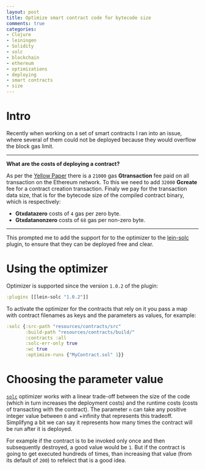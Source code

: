 ```yaml
---
layout: post
title: Optimize smart contract code for bytecode size
comments: true
categories:
- Clojure
- leiningen
- Solidity
- solc
- blockchain
- ethereum
- optimizations
- deploying
- smart contracts
- size
---
```


# <a name="intro"/> Intro
Recently when working on a set of smart contracts I ran into an issue, where several of them could not be deployed because they would overflow the block gas limit.

---
**What are the costs of deploying a contract?**

As per the [Yellow Paper](https://github.com/ethereum/yellowpaper) there is a `21000` gas **Gtransaction** fee paid on all transaction on the Ethereum network.
To this we need to add `32000` **Gcreate** fee for a contract creation transaction.
Finaly we pay for the transaction data size, that is for the bytecode size of the compiled contract binary, which is respectively:
* **Gtxdatazero** costs of `4` gas per zero byte.
* **Gtxdatanonzero** costs of `68` gas per non-zero byte.

---

This prompted me to add the support for to the optimizer to the [lein-solc](https://www.blog.nodrama.io/lein-solc/) plugin, to ensure that they can be deployed free and clear.

# <a name="using"/> Using the optimizer

Optimizer is supported since the version `1.0.2` of the plugin:

```clojure
:plugins [[lein-solc "1.0.2"]]
```

To activate the optimizer for the contracts that rely on it you pass a map with contract filenames as keys and the parameters as values, for example:

```clojure
:solc {:src-path "resources/contracts/src"
       :build-path "resources/contracts/build/"
       :contracts :all
       :solc-err-only true
       :wc true
       :optimize-runs {"MyContract.sol" 1}}
```

# <a name="value"/> Choosing the parameter value

[`solc`](https://solidity.readthedocs.io/en/latest/using-the-compiler.html) optimizer works with a linear trade-off between the size of the code (which in turn increases the deployment costs) and the runtime costs (costs of transacting with the contract).
The parameter `n` can take any positive integer value between `0` and +infinity that represents this tradeoff.
Simplifyng a bit we can say it represents how many times the contract will be run after it is deployed.

For example if the contract is to be invoked only once and then subsequently destroyed, a good value would be `1`.
But if the contract is going to get executed hundreds of times, than increasing that value (from its default of `200`) to refelect that is a good idea.
